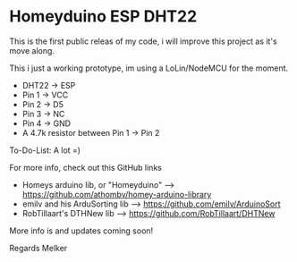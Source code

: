 # Homeyduino ESP DHT22

This is the first public releas of my code, i will improve this project as it's move along.


This i just a working prototype, im using a LoLin/NodeMCU for the moment.

 * DHT22 -> ESP
 * Pin 1 -> VCC
 * Pin 2 -> D5
 * Pin 3 -> NC
 * Pin 4 -> GND
 * A 4.7k resistor between Pin 1 -> Pin 2
 

  To-Do-List:
  A lot =)
 
 

 For more info, check out this GitHub links
 * Homeys arduino lib, or "Homeyduino" --> https://github.com/athombv/homey-arduino-library
 * emilv and his ArduSorting lib --> https://github.com/emilv/ArduinoSort
 * RobTillaart's DTHNew lib --> https://github.com/RobTillaart/DHTNew

More info is and updates coming soon!

Regards Melker

